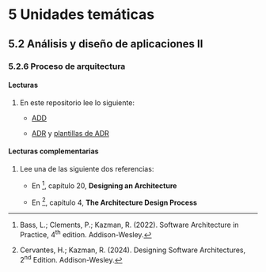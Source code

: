 # 5 Unidades temáticas

## 5.2 Análisis y diseño de aplicaciones II

### 5.2.6 Proceso de arquitectura

#### Lecturas

1. En este repositorio lee lo siguiente:

    * [ADD](/2_Tecnicas_y_herramientas/2_06_.Modelos_de_proceso/2_06_02_ADD.md)

    * [ADR](/4_Conceptos/4_ADR.md) y [plantillas de ADR](/3_Plantillas/3_18_ADR.md)

#### Lecturas complementarias

1. Lee una de las siguiente dos referencias:

    * En [^1], capítulo 20, **Designing an Architecture**

    * En [^2], capítulo 4, **The Architecture Design Process**

[^1]: Bass, L.; Clements, P.; Kazman, R. (2022). Software Architecture in
    Practice, 4<sup>th</sup> edition. Addison-Wesley.

[^2]: Cervantes, H.; Kazman, R. (2024). Designing Software Architectures,
    2<sup>nd</sup> Edition. Addison-Wesley.

